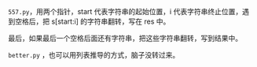 `557.py`，用两个指针，start 代表字符串的起始位置，i 代表字符串终止位置，遇到空格后，把 s[start:i] 的字符串翻转，写在 res 中。

最后，如果最后一个空格后面还有字符串，把这些字符串翻转，写到结果中。



`better.py` ，也可以用列表推导的方式，脑子没转过来。